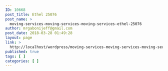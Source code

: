 ```yaml
---
ID: 10668
post_title: Ethel 25076
post_name: >
  moving-services-moving-services-moving-services-ethel-25076
author: mrgabonijeff@gmail.com
post_date: 2018-03-28 01:49:28
layout: page
link: >
  http://localhost/wordpress/moving-services-moving-services-moving-services-ethel-25076/
published: true
tags: [ ]
categories: [ ]
---
```

